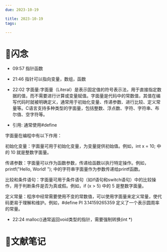 ```yaml
---
due: 2023-10-19 

title: 2023-10-19
tags:

---
```


# 📖闪念
- 09:57 指针函数
- 21:46 指针可以指向变量，数组，函数
- 22:02 字面量:字面量（Literal）是表示固定值的符号表示法，用于直接指定数据的值，而不需要进行计算或变量赋值。字面量是代码中的常数值，其值在编写代码时就被明确定义，通常用于初始化变量、传递参数、进行比较、定义常量等。C语言支持多种类型的字面量，包括整数、浮点数、字符、字符串、布尔值、空字符等。

- 引用: 通常使用#define

字面量在编程中有以下作用：

初始化变量：字面量可用于初始化变量，为变量提供初始值。例如，int x = 10; 中的 10 就是整数字面量。

传递参数：字面量可以作为函数参数，传递给函数以执行特定操作。例如，printf("Hello, World!
"); 中的字符串字面量作为参数传递给printf函数。

比较和条件语句：字面量可用于条件语句（如if语句和switch语句）中的比较操作，用于判断条件是否为真或假。例如，if (x > 5) 中的 5 是整数字面量。

定义常量：程序中经常需要使用不变的常数值，可以使用字面量来定义常量，使代码更易于理解和维护。例如，#define PI 3.14159265359 定义了一个表示圆周率的常量。
- 22:24 malloc()通常返回void类型的指针，需要强制转换(int *)






# 📒文献笔记






